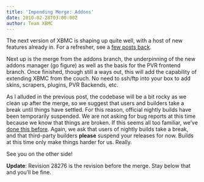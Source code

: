 ```yaml
---
title: 'Impending Merge: Addons'
date: 2010-02-28T03:00:00Z
author: Team XBMC
---
```

The next version of XBMC is shaping up quite well, with a host of new features already in. For a refresher, see a [few posts back](/article/coming-soon).

 Next up is the merge from the addons branch, the underpinning of the new addons manager (go figure) as well as the basis for the PVR frontend branch. Once finished, though still a ways out, this will add the capability of extending XBMC from the couch. No need to ssh/ftp into your box to add skins, scrapers, plugins, PVR Backends, etc.

 As I alluded in the previous post, the codebase will be a bit rocky as we clean up after the merge, so we suggest that users and builders take a break until things have settled. For this reason, official nightly builds have been temporarily suspended. We are not asking for bug reports at this time because we know that things are broken. If this seems all too familiar, we’ve [done this before](/team-xbmc/2009/08/27/impending-merge-likely-temporary-breakage). Again, we ask that users of nightly builds take a break, and that third-party builders **please** suspend your releases for now. Builds at this time only make things harder for us. Really.

 See you on the other side!

 **Update**: Revision 28276 is the revision before the merge. Stay below that and you’ll be fine.

 